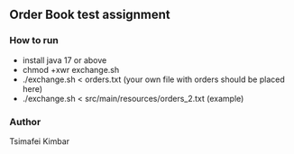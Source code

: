 ## Order Book test assignment

### How to run

- install java 17 or above
- chmod +xwr exchange.sh
- ./exchange.sh < orders.txt (your own file with orders should be placed here)
- ./exchange.sh < src/main/resources/orders_2.txt (example)

### Author
Tsimafei Kimbar